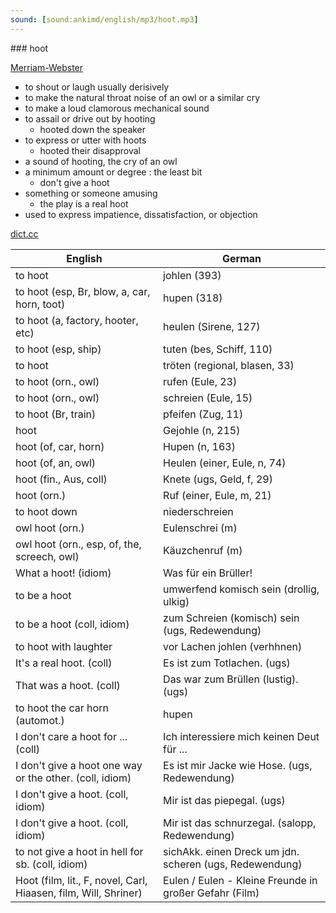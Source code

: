 ```yaml
---
sound: [sound:ankimd/english/mp3/hoot.mp3]
---
```


\### hoot

[Merriam-Webster](https://www.merriam-webster.com/dictionary/hoot)

- to shout or laugh usually derisively
- to make the natural throat noise of an owl or a similar cry
- to make a loud clamorous mechanical sound
- to assail or drive out by hooting
    - hooted down the speaker
- to express or utter with hoots
    - hooted their disapproval
- a sound of hooting, the cry of an owl
- a minimum amount or degree : the least bit
    - don't give a hoot
- something or someone amusing
    - the play is a real hoot
- used to express impatience, dissatisfaction, or objection

[dict.cc](https://www.dict.cc/hoot)

| English        | German       |
| -------------- | ------------ |
| to hoot | johlen (393) |
| to hoot (esp, Br, blow, a, car, horn, toot) | hupen (318) |
| to hoot (a, factory, hooter, etc) | heulen (Sirene, 127) |
| to hoot (esp, ship) | tuten (bes, Schiff, 110) |
| to hoot | tröten (regional, blasen, 33) |
| to hoot (orn., owl) | rufen (Eule, 23) |
| to hoot (orn., owl) | schreien (Eule, 15) |
| to hoot (Br, train) | pfeifen (Zug, 11) |
| hoot | Gejohle (n, 215) |
| hoot (of, car, horn) | Hupen (n, 163) |
| hoot (of, an, owl) | Heulen (einer, Eule, n, 74) |
| hoot (fin., Aus, coll) | Knete (ugs, Geld, f, 29) |
| hoot (orn.) | Ruf (einer, Eule, m, 21) |
| to hoot down | niederschreien |
| owl hoot (orn.) | Eulenschrei (m) |
| owl hoot (orn., esp, of, the, screech, owl) | Käuzchenruf (m) |
| What a hoot! (idiom) | Was für ein Brüller! |
| to be a hoot | umwerfend komisch sein (drollig, ulkig) |
| to be a hoot (coll, idiom) | zum Schreien (komisch) sein (ugs, Redewendung) |
| to hoot with laughter | vor Lachen johlen (verhhnen) |
| It's a real hoot. (coll) | Es ist zum Totlachen. (ugs) |
| That was a hoot. (coll) | Das war zum Brüllen (lustig). (ugs) |
| to hoot the car horn (automot.) | hupen |
| I don't care a hoot for ... (coll) | Ich interessiere mich keinen Deut für ... |
| I don't give a hoot one way or the other. (coll, idiom) | Es ist mir Jacke wie Hose. (ugs, Redewendung) |
| I don't give a hoot. (coll, idiom) | Mir ist das piepegal. (ugs) |
| I don't give a hoot. (coll, idiom) | Mir ist das schnurzegal. (salopp, Redewendung) |
| to not give a hoot in hell for sb. (coll, idiom) | sichAkk. einen Dreck um jdn. scheren (ugs, Redewendung) |
| Hoot (film, lit., F, novel, Carl, Hiaasen, film, Will, Shriner) | Eulen / Eulen - Kleine Freunde in großer Gefahr (Film) |
